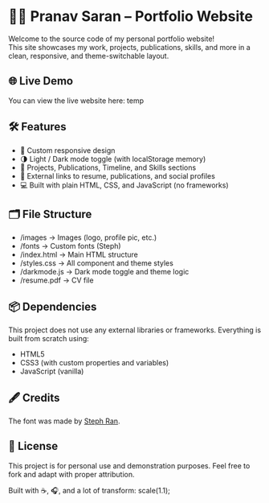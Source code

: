 # 🧑‍💻 Pranav Saran – Portfolio Website

Welcome to the source code of my personal portfolio website!  
This site showcases my work, projects, publications, skills, and more in a clean, responsive, and theme-switchable layout.

## 🌐 Live Demo

You can view the live website here: temp

## 🛠️ Features

- 🎨 Custom responsive design
- 🌗 Light / Dark mode toggle (with localStorage memory)
- 📄 Projects, Publications, Timeline, and Skills sections
- 🔗 External links to resume, publications, and social profiles
- 💻 Built with plain HTML, CSS, and JavaScript (no frameworks)

## 🗂️ File Structure
- /images -> Images (logo, profile pic, etc.)
- /fonts -> Custom fonts (Steph)
- /index.html -> Main HTML structure
- /styles.css -> All component and theme styles
- /darkmode.js -> Dark mode toggle and theme logic
- /resume.pdf -> CV file

## 📦 Dependencies
This project does not use any external libraries or frameworks. Everything is built from scratch using:
- HTML5
- CSS3 (with custom properties and variables)
- JavaScript (vanilla)

## 🖋️ Credits
The font was made by [Steph Ran](https://www.linkedin.com/in/stephanieran/).

## 📄 License
This project is for personal use and demonstration purposes.
Feel free to fork and adapt with proper attribution.

Built with ☕, 🎧, and a lot of transform: scale(1.1);





